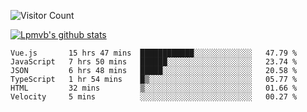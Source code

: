 ![Visitor Count](https://profile-counter.glitch.me/Lpmvb/count.svg)

[![Lpmvb's github stats](https://github-readme-stats.vercel.app/api?username=lpmvb&show_icons=true&title_color=fff&icon_color=79ff97&text_color=9f9f9f&bg_color=151515)](https://github.com/anuraghazra/github-readme-stats)

<!--
Here are some ideas to get you started:

- 🔭 I’m currently working on ...
- 🌱 I’m currently learning ...
- 👯 I’m looking to collaborate on ...
- 🤔 I’m looking for help with ...
- 💬 Ask me about ...
- 📫 How to reach me: ...
- 😄 Pronouns: ...
- ⚡ Fun fact: ...
-->

<!--START_SECTION:waka-->

```text
Vue.js       15 hrs 47 mins  ████████████░░░░░░░░░░░░░   47.79 %
JavaScript   7 hrs 50 mins   ██████░░░░░░░░░░░░░░░░░░░   23.74 %
JSON         6 hrs 48 mins   █████░░░░░░░░░░░░░░░░░░░░   20.58 %
TypeScript   1 hr 54 mins    █▒░░░░░░░░░░░░░░░░░░░░░░░   05.77 %
HTML         32 mins         ▒░░░░░░░░░░░░░░░░░░░░░░░░   01.66 %
Velocity     5 mins          ░░░░░░░░░░░░░░░░░░░░░░░░░   00.27 %
```

<!--END_SECTION:waka-->
